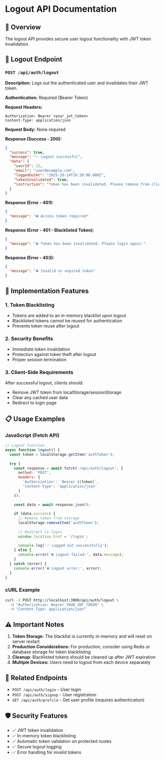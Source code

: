 # Logout API Documentation

## 📝 Overview
The logout API provides secure user logout functionality with JWT token invalidation.

## 🚪 Logout Endpoint

### `POST /api/auth/logout`

**Description:** Logs out the authenticated user and invalidates their JWT token.

**Authentication:** Required (Bearer Token)

**Request Headers:**
```
Authorization: Bearer <your_jwt_token>
Content-Type: application/json
```

**Request Body:** None required

**Response (Success - 200):**
```json
{
  "success": true,
  "message": "✅ Logout successful",
  "data": {
    "userId": 12,
    "email": "user@example.com",
    "loggedOutAt": "2025-10-14T10:30:00.000Z",
    "tokenInvalidated": true,
    "instruction": "Token has been invalidated. Please remove from client storage."
  }
}
```

**Response (Error - 401):**
```json
{
  "message": "❌ Access token required"
}
```

**Response (Error - 401 - Blacklisted Token):**
```json
{
  "message": "❌ Token has been invalidated. Please login again."
}
```

**Response (Error - 403):**
```json
{
  "message": "❌ Invalid or expired token"
}
```

## 🔧 Implementation Features

### 1. **Token Blacklisting**
- Tokens are added to an in-memory blacklist upon logout
- Blacklisted tokens cannot be reused for authentication
- Prevents token reuse after logout

### 2. **Security Benefits**
- Immediate token invalidation
- Protection against token theft after logout
- Proper session termination

### 3. **Client-Side Requirements**
After successful logout, clients should:
- Remove JWT token from localStorage/sessionStorage
- Clear any cached user data
- Redirect to login page

## 📋 Usage Examples

### JavaScript (Fetch API)
```javascript
// Logout function
async function logout() {
  const token = localStorage.getItem('authToken');
  
  try {
    const response = await fetch('/api/auth/logout', {
      method: 'POST',
      headers: {
        'Authorization': `Bearer ${token}`,
        'Content-Type': 'application/json'
      }
    });
    
    const data = await response.json();
    
    if (data.success) {
      // Remove token from storage
      localStorage.removeItem('authToken');
      
      // Redirect to login
      window.location.href = '/login';
      
      console.log('✅ Logged out successfully');
    } else {
      console.error('❌ Logout failed:', data.message);
    }
  } catch (error) {
    console.error('❌ Logout error:', error);
  }
}
```

### cURL Example
```bash
curl -X POST http://localhost:3000/api/auth/logout \
  -H "Authorization: Bearer YOUR_JWT_TOKEN" \
  -H "Content-Type: application/json"
```

## ⚠️ Important Notes

1. **Token Storage:** The blacklist is currently in-memory and will reset on server restart
2. **Production Considerations:** For production, consider using Redis or database storage for token blacklisting
3. **Cleanup:** Blacklisted tokens should be cleaned up after JWT expiration
4. **Multiple Devices:** Users need to logout from each device separately

## 🔄 Related Endpoints

- `POST /api/auth/login` - User login
- `POST /api/auth/signup` - User registration  
- `GET /api/auth/profile` - Get user profile (requires authentication)

## 🛡️ Security Features

- ✅ JWT token invalidation
- ✅ In-memory token blacklisting
- ✅ Automatic token validation on protected routes
- ✅ Secure logout logging
- ✅ Error handling for invalid tokens
